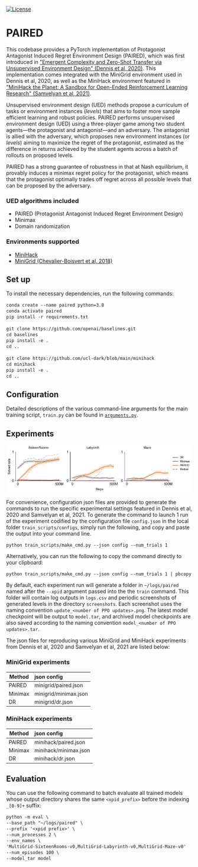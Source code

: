 [![License](https://img.shields.io/badge/License-Apache%202.0-blue.svg)](https://opensource.org/licenses/Apache-2.0)

# PAIRED

This codebase provides a PyTorch implementation of Protagonist Antagonist Induced Regret Environment Design (PAIRED), which was first introduced in ["Emergent Complexity and Zero-Shot Transfer via Unsupervised Environment Design" (Dennis et al, 2020)](https://arxiv.org/abs/2012.02096). This implementation comes integrated with the MiniGrid environment used in Dennis et al, 2020, as well as the MiniHack environment featured in  ["MiniHack the Planet: A Sandbox for Open-Ended Reinforcement Learning Research" (Samvelyan et al, 2021)](https://openreview.net/forum?id=skFwlyefkWJ).

Unsupervised environment design (UED) methods propose a curriculum of tasks or environment instances (*levels*) that aims to foster more sample efficient learning and robust policies. PAIRED performs unsupervised environment design (UED) using a three-player game among two student agents—the protagonist and antagonist—and an adversary. The antagonist is allied with the adversary, which proposes new environment instances (or *levels*) aiming to maximize the regret of the protagonist, estimated as the difference in returns achieved by the student agents across a batch of rollouts on proposed levels.

PAIRED has a strong guarantee of robustness in that at Nash equilibrium, it provably induces a minimax regret policy for the protagonist, which means that the protagonist optimally trades off regret across all possible levels that can be proposed by the adversary. 

### UED algorithms included

- PAIRED (Protagonist Antagonist Induced Regret Environment Design)
- Minimax
- Domain randomization

### Environments supported

- [MiniHack](https://github.com/facebookresearch/minihack)
- [MiniGrid (Chevalier-Boisvert et al, 2018)](https://github.com/maximecb/gym-minigrid)

## Set up
To install the necessary dependencies, run the following commands:

```
conda create --name paired python=3.8
conda activate paired
pip install -r requirements.txt

git clone https://github.com/openai/baselines.git
cd baselines
pip install -e .
cd ..

git clone https://github.com/ucl-dark/blob/main/minihack
cd minihack
pip install -e .
cd ..
```

## Configuration
Detailed descriptions of the various command-line arguments for the main training script, `train.py` can be found in [`arguments.py`](https://github.com/ucl-dark/paired/blob/master/arguments.py).

## Experiments
![MiniGrid benchmark results](docs/minigrid-benchmark.png)

For convenience, configuration json files are provided to generate the commands to run the specific experimental settings featured in Dennis et al, 2020 and Samvelyan et al, 2021. To generate the command to launch 1 run of the experiment codified by the configuration file `config.json` in the local folder `train_scripts/configs`, simply run the following, and copy and paste the output into your command line. 
```shell
python train_scripts/make_cmd.py --json config --num_trials 1
```

Alternatively, you can run the following to copy the command directly to your clipboard:

```shell
python train_scripts/make_cmd.py --json config --num_trials 1 | pbcopy
```

By default, each experiment run will generate a folder in `~/logs/paired` named after the `--xpid` argument passed into the the `train` command. This folder will contain log outputs in `logs.csv` and periodic screenshots of generated levels in the directory `screenshots`. Each screenshot uses the naming convention `update_<number of PPO updates>.png`. The latest model checkpoint will be output to `model.tar`, and archived model checkpoints are also saved according to the naming convention `model_<number of PPO updates>.tar`.

The json files for reproducing various MiniGrid and MiniHack experiments from Dennis et al, 2020 and Samvelyan et al, 2021 are listed below:

### MiniGrid experiments

| Method        | json config  |
| ------------- |:-------------|
| PAIRED| minigrid/paired.json |
| Minimax |minigrid/minimax.json|
| DR | minigrid/dr.json |

### MiniHack experiments
| Method        | json config  |
| ------------- |:-------------|
| PAIRED | minihack/paired.json |
| Minimax | minihack/minimax.json |
| DR | minihack/dr.json |

## Evaluation
You can use the following command to batch evaluate all trained models whose output directory shares the same `<xpid_prefix>` before the indexing `_[0-9]+` suffix:

```shell
python -m eval \
--base_path "~/logs/paired" \
--prefix '<xpid prefix>' \
--num_processes 2 \
--env_names \
'MultiGrid-SixteenRooms-v0,MultiGrid-Labyrinth-v0,MultiGrid-Maze-v0'
--num_episodes 100 \
--model_tar model
```